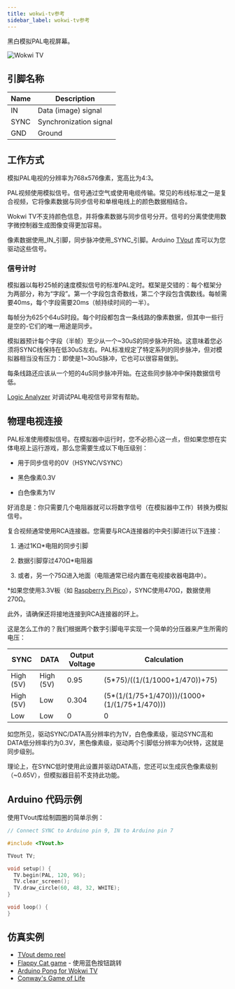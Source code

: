 ```yaml
---
title: wokwi-tv参考
sidebar_label: wokwi-tv参考
---
```


黑白模拟PAL电视屏幕。

![Wokwi TV](wokwi-tv.svg)

## 引脚名称

| Name | Description            |
| ---- | ---------------------- |
| IN   | Data (image) signal    |
| SYNC | Synchronization signal |
| GND  | Ground                 |

## 工作方式

模拟PAL电视的分辨率为768x576像素，宽高比为4:3。

PAL视频使用模拟信号。信号通过空气或使用电缆传输。常见的布线标准之一是复合视频，它将像素数据与同步信号和单根电线上的颜色数据相结合。

Wokwi TV不支持颜色信息，并将像素数据与同步信号分开。信号的分离使使用数字微控制器生成图像变得更加容易。

像素数据使用_IN_引脚，同步脉冲使用_SYNC_引脚。Arduino [TVout](https://github.com/pkendall64/arduino-tvout) 库可以为您驱动这些信号。

### 信号计时

模拟器以每秒25帧的速度模拟信号的标准PAL定时。框架是交错的：每个框架分为两部分，称为“字段”。第一个字段包含奇数线，第二个字段包含偶数线。每帧需要40ms，每个字段需要20ms（帧持续时间的一半）。

每帧分为625个64uS时段。每个时段都包含一条线路的像素数据，但其中一些行是空的-它们的唯一用途是同步。

模拟器预计每个字段（半帧）至少从一个~30uS的同步脉冲开始。这意味着您必须将SYNC线保持在低30uS左右。PAL标准规定了特定系列的同步脉冲，但对模拟器相当没有压力：即使是1~30uS脉冲，它也可以很容易做到。

每条线路还应该从一个短的4uS同步脉冲开始。在这些同步脉冲中保持数据信号低。

 [Logic Analyzer](../guides/logic-analyzer) 对调试PAL电视信号非常有帮助。

## 物理电视连接

PAL标准使用模拟信号。在模拟器中运行时，您不必担心这一点，但如果您想在实体电视上运行游戏，那么您需要生成以下电压级别：

- 用于同步信号的0V（HSYNC/VSYNC）

- 黑色像素0.3V

- 白色像素为1V

好消息是：你只需要几个电阻器就可以将数字信号（在模拟器中工作）转换为模拟信号。

复合视频通常使用RCA连接器。您需要与RCA连接器的中央引脚进行以下连接：

1. 通过1KΩ\*电阻的同步引脚

2. 数据引脚穿过470Ω\*电阻器

3. 或者，另一个75Ω进入地面（电阻通常已经内置在电视接收器电路中）。

\*如果您使用3.3V板（如 [Raspberry Pi Pico](wokwi-pi-pico)），SYNC使用470Ω，数据使用270Ω。

此外，请确保还将接地连接到RCA连接器的环上。

这是怎么工作的？我们根据两个数字引脚电平实现一个简单的分压器来产生所需的电压：

| SYNC      | DATA      | Output Voltage | Calculation                                   |
| --------- | --------- | -------------- | --------------------------------------------- |
| High (5V) | High (5V) | 0.95           | (5\*75)/((1/(1/1000+1/470))+75)               |
| High (5V) | Low       | 0.304          | (5\*(1/(1/75+1/470)))/(1000+(1/(1/75+1/470))) |
| Low       | Low       | 0              | 0                                             |

如您所见，驱动SYNC/DATA高分辨率约为1V，白色像素级，驱动SYNC高和DATA低分辨率约为0.3V，黑色像素级，驱动两个引脚低分辨率为0伏特，这就是同步级别。

理论上，在SYNC低时使用此设置并驱动DATA高，您还可以生成灰色像素级别（~0.65V），但模拟器目前不支持此功能。

## Arduino 代码示例

使用TVout库绘制圆圈的简单示例：

```cpp
// Connect SYNC to Arduino pin 9, IN to Arduino pin 7

#include <TVout.h>

TVout TV;

void setup() {
  TV.begin(PAL, 120, 96);
  TV.clear_screen();
  TV.draw_circle(60, 48, 32, WHITE);
}

void loop() {
}
```

## 仿真实例

- [TVout demo reel](https://wokwi.com/projects/301776607665717769)
- [Flappy Cat game](https://wokwi.com/projects/286182458416693768) - 使用蓝色按钮跳转
- [Arduino Pong for Wokwi TV](https://wokwi.com/projects/290059909639176713)
- [Conway's Game of Life](https://wokwi.com/projects/299605461742649864)
